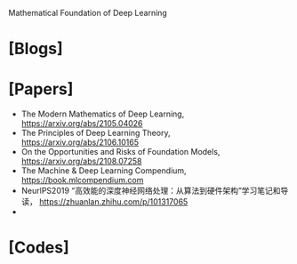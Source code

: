 Mathematical Foundation of Deep Learning

# [Blogs]

# [Papers]
+ The Modern Mathematics of Deep Learning, https://arxiv.org/abs/2105.04026
+ The Principles of Deep Learning Theory, https://arxiv.org/abs/2106.10165
+ On the Opportunities and Risks of Foundation Models, https://arxiv.org/abs/2108.07258
+ The Machine & Deep Learning Compendium, https://book.mlcompendium.com
+ NeurlPS2019 “高效能的深度神经网络处理：从算法到硬件架构”学习笔记和导读， https://zhuanlan.zhihu.com/p/101317065
+ 

# [Codes]


